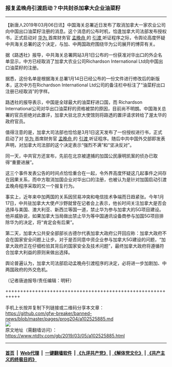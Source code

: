 ### 报复孟晚舟引渡启动？中共封杀加拿大企业油菜籽
------------------------

<div class="post_content">
 <p>
  【新唐人2019年03月06日讯】中国海关总署近日发布了取消加拿大一家农业公司向中国出口油菜籽注册的消息。这个消息的公布时机，恰逢加拿大司法部发布授权书，正式启动对
  <a href="https://www.ntdtv.com/gb/华为.htm">
   华为
  </a>
  首席财务官
  <a href="https://www.ntdtv.com/gb/孟晚舟.htm">
   孟晚舟
  </a>
  的
  <a href="https://www.ntdtv.com/gb/引渡.htm">
   引渡
  </a>
  听证程序之际，令舆论高度怀疑中共海关总署的这个决定，与加、中两国政府围绕华为公司展开的博弈有关。
 </p>
 <p>
  据《路透社》报导，中共海关总署网站3月1日公布的一份获准对华出口的外企名单显示，中方已经取消了加拿大农业公司Richardson International Ltd向中国出口油菜籽的注册。
 </p>
 <p>
  据悉，这份名单是根据海关总署1月14日已经公布的一份文件进行修改后的新版本，这次中方在Richardson International Ltd公司的备注栏中标注了“油菜籽出口注册已经取消”的字样。
 </p>
 <p>
  路透社的报导表示，中国是全球最大的油菜籽进口国，而 Richardson International公司对华出口油菜籽的资格被禁的原因，目前尚不明朗。中国海关总署的官员拒绝对此置评，加拿大驻北京大使馆则将路透的置评请求转给了渥太华的政府官员。
 </p>
 <p>
  值得注意的是，加拿大司法部也恰恰是3月1日这天发布了一份授权进行书，正式启动了对
  <a href="https://www.ntdtv.com/gb/华为.htm">
   华为
  </a>
  首席财务官
  <a href="https://www.ntdtv.com/gb/孟晚舟.htm">
   孟晚舟
  </a>
  的
  <a href="https://www.ntdtv.com/gb/引渡.htm">
   引渡
  </a>
  听证程序。随后中共中国外交部即发表声明，对加拿大司法部的这个决定表示“强烈不满”和“坚决反对”。
 </p>
 <p>
  同一天，中共官方还宣布，先前在北京被逮捕的加国公民康明凯案的侦办已取得“重要进展”。
 </p>
 <p>
  这三个事件发表公告的时间点恰恰重合在一起，令外界高度怀疑这几起事件之间存在因果关系，而中方取消加国企业对华出口的注册，也被认为是针对加国启动引渡孟晚舟程序采取的又一个报复行为。
 </p>
 <p>
  事实上，近年来中加两国的关系因贸易冲突和电信技术争端而日趋紧张。今年1月17日，中共驻加拿大大使卢沙野就曾在记者会上表示，他长时间关注加拿大是否会选择与美国、澳大利亚、新西兰等国一道，禁止华为参与加拿大的5G项目建设。他并威胁说，如果加拿大当局做出禁止华为等中国通讯设备商参与加国5G项目排除华为的决定，将“肯定会有后果”。
 </p>
 <p>
  第二天，加拿大公共安全部部长古德尔代表加拿大政府公开回应称：加拿大政府不会在国家安全问题上让步。对于是否同意中资企业参与加拿大5G建设的问题，“加拿大政府正在仔细检验其背后的国家安全及技术问题”，最终加拿大政府将遵循符合加拿大利益的原则来做出选择。
 </p>
 <p>
  舆论普遍认为，加拿大司法部启动孟晚舟引渡程序的决定，必将进一步加剧加、中两国政府的外交危机。
 </p>
 <p>
  （记者唐迪报导/责任编辑：明轩）
 </p>
 <div class="single_ad">
 </div>
</div>

+++++++++++++++++++++++++++++++++++++++++++++++++++++++++++<br/><br/>
手机上长按并复制下列链接或二维码分享本文章：<br/>
https://github.com/gfw-breaker/banned-news/blob/master/pages/prog204/a102525885.md <br/>
<a href='https://github.com/gfw-breaker/banned-news/blob/master/pages/prog204/a102525885.md'><img src='https://github.com/gfw-breaker/banned-news/blob/master/pages/prog204/a102525885.md.png'/></a> <br/>
原文地址（需翻墙访问）：https://www.ntdtv.com/gb/2019/03/05/a102525885.html


------------------------
#### [首页](https://github.com/gfw-breaker/banned-news/blob/master/README.md) &nbsp;|&nbsp; [Web代理](https://github.com/labour-camp/helloworld) &nbsp;|&nbsp; [一键翻墙软件](https://github.com/gfw-breaker/nogfw/blob/master/README.md) &nbsp;| [《九评共产党》](https://github.com/gfw-breaker/9ping.md/blob/master/README.md#九评之一评共产党是什么) | [《解体党文化》](https://github.com/gfw-breaker/jtdwh.md/blob/master/README.md) | [《共产主义的终极目的》](https://github.com/gfw-breaker/gczydzjmd.md/blob/master/README.md)

